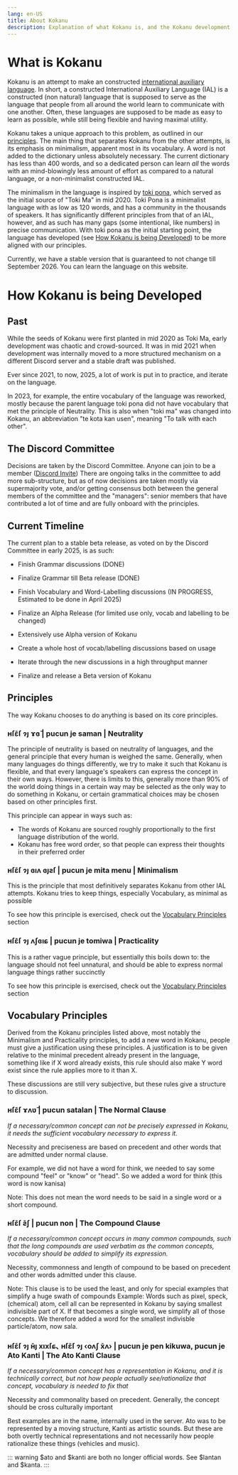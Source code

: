 ```yaml
---
lang: en-US
title: About Kokanu
description: Explanation of what Kokanu is, and the Kokanu development process
---
```


# What is Kokanu
Kokanu is an attempt to make an constructed [international auxiliary language](https://en.wikipedia.org/wiki/International_auxiliary_language#Writing_systems). In short, a constructed International Auxiliary Language (IAL) is a constructed (non natural) language that is supposed to serve as the language that people from all around the world learn to communicate with one another. Often, these languages are supposed to be made as easy to learn as possible, while still being flexible and having maximal utility.

Kokanu takes a unique approach to this problem, as outlined in our [principles](#principles). The main thing that separates Kokanu from the other attempts, is its emphasis on minimalism, apparent most in its vocabulary. A word is not added to the dictionary unless absolutely necessary. The current dictionary has less than 400 words, and so a dedicated person can learn _all_ the words with an mind-blowingly less amount of effort as compared to a natural language, or a non-minimalist constructed IAL.

The minimalism in the language is inspired by [toki pona](https://en.wikipedia.org/wiki/Toki_Pona), which served as the initial source of "Toki Ma" in mid 2020. Toki Pona is a minimalist language with as low as 120 words, and has a community in the thousands of speakers. It has significantly different principles from that of an IAL, however, and as such has many gaps (some intentional, like numbers) in precise communication. With toki pona as the initial starting point, the language has developed (see [How Kokanu is being Developed](#how-kokanu-is-being-developed)) to be more aligned with our principles.

Currently, we have a stable version that is guaranteed to not change till September 2026. You can learn the language on this website.

# How Kokanu is being Developed

## Past
While the seeds of Kokanu were first planted in mid 2020 as Toki Ma, early development was chaotic and crowd-sourced. It was in mid 2021 when development was internally moved to a more structured mechanism on a different Discord server and a stable draft was published.

Ever since 2021, to now, 2025, a lot of work is put in to practice, and iterate on the language.

In 2023, for example, the entire vocabulary of the language was reworked, mostly because the parent language toki pona did not have vocabulary that met the principle of Neutrality. This is also when "toki ma" was changed into Kokanu, an abbreviation "te kota kan usen", meaning "To talk with each other".

## The Discord Committee
Decisions are taken by the Discord Committee. Anyone can join to be a member ([Discord Invite](https://discord.gg/fMAfGRkGvQ))
There are ongoing talks in the committee to add more sub-structure, but as of now decisions are taken mostly via supermajority vote, and/or getting consensus both between the general members of the committee and the "managers": senior members that have contributed a lot of time and are fully onboard with the principles.

## Current Timeline
The current plan to a stable beta release, as voted on by the Discord Committee in early 2025, is as such:
- Finish Grammar discussions (DONE)
- Finalize Grammar till Beta release (DONE)
- Finish Vocabulary and Word-Labelling discussions (IN PROGRESS, Estimated to be done in April 2025)

- Finalize an Alpha Release (for limited use only, vocab and labelling to be changed)
- Extensively use Alpha version of Kokanu
- Create a whole host of vocab/labelling discussions based on usage
- Iterate through the new discussions in a high throughput manner
- Finalize and release a Beta version of Kokanu

## Principles
The way Kokanu chooses to do anything is based on its core principles.

### ʜſɛ̄ſ ɂȷ ɤɞ̄ | pucun je saman | Neutrality
The principle of neutrality is based on neutrality of languages, and the general principle that every human is weighed the same. Generally, when many languages do things differently, we try to make it such that Kokanu is flexible, and that every language's speakers can express the concept in their own ways. However, there is limits to this, generally more than 90% of the world doing things in a certain way may be selected as the only way to do something in Kokanu, or certain grammatical choices may be chosen based on other principles first.

This principle can appear in ways such as:
- The words of Kokanu are sourced roughly proportionally to the first language distribution of the world.
- Kokanu has free word order, so that people can express their thoughts in their preferred order

### ʜſɛ̄ſ ɂȷ ɞıʌ ɞȷƨſ | pucun je mita menu | Minimalism
This is the principle that most definitively separates Kokanu from other IAL attempts. Kokanu tries to keep things, especially Vocabulary, as minimal as possible

To see how this principle is exercised, check out the [Vocabulary Principles](#vocabulary-principles) section

### ʜſɛ̄ſ ɂȷ ʌʃɞıɕ | pucun je tomiwa | Practicality
This is a rather vague principle, but essentially this boils down to: the language should not feel unnatural, and should be able to express normal language things rather succinctly

To see how this principle is exercised, check out the [Vocabulary Principles](#vocabulary-principles) section

## Vocabulary Principles
Derived from the Kokanu principles listed above, most notably the Minimalism and Practicality principles, to add a new word in Kokanu, people must give a justification using these principles. A justification is to be given relative to the minimal precedent already present in the language, something like if X word already exists, this rule should also make Y word exist since the rule applies more to it than X.

These discussions are still very subjective, but these rules give a structure to discussion.

### ʜſɛ̄ſ ɤʌʋ̄ | pucun satalan | The Normal Clause
*If a necessary/common concept can not be precisely expressed in Kokanu, it needs the sufficient vocabulary necessary to express it.*

Necessity and preciseness are based on precedent and other words that are admitted under normal clause.

For example, we did not have a word for think, we needed to say some compound "feel" or "know" or "head". So we added a word for think (this word is now kanisa)

Note: This does not mean the word needs to be said in a single word or a short compound.

### ʜſɛ̄ſ ƨ̄ʃ | pucun non | The Compound Clause
*If a necessary/common concept occurs in many common compounds, such that the long compounds are used verbatim as the common concepts, vocabulary should be added to simplify its expression.*

Necessity, commonness and length of compound to be based on precedent and other words admitted under this clause.

Note: This clause is to be used the least, and only for special examples that simplify a huge swath of compounds
Example: Words such as pixel, speck, (chemical) atom, cell all can be represented in Kokanu by saying smallest indivisible part of X. If that becomes a single word, we simplify all of those concepts. We therefore added a word for the smallest indivisble particle/atom, now sala.

### ʜſɛ̄ſ ɂȷ ʜ̄ȷ xıxſɕ､ ʜſɛ̄ſ ɂȷ ‹oʌʃ x̄ʌ› | pucun je pen kikuwa, pucun je Ato Kanti | The Ato Kanti Clause
*If a necessary/common concept has a representation in Kokanu, and it is technically correct, but not how people actually see/rationalize that concept, vocabulary is needed to fix that*

Necessity and commonality based on precedent. Generally, the concept should be cross culturally important

Best examples are in the name, internally used in the server. Ato was to be represented by a moving structure, Kanti as artistic sounds. But these are both overtly technical representations and not necessarily how people rationalize these things (vehicles and music).

::: warning
$ato and $kanti are both no longer official words. See $lantan and $kanta.
:::
